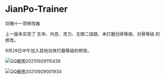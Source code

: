 # JianPo-Trainer
剑魄十一项修改器

上一版本实现了 生命、内息、灵力、无限二段跳、未打磨剑体等级、剑骨等级 的修改。

9月29日中午加入其他剑体打磨等级的修改。

![QQ截图20210929115439](https://user-images.githubusercontent.com/91541821/135200669-047da007-7d28-4a0c-b9c9-2ad8aee0f6ca.png)

![QQ截图20210929001934](https://user-images.githubusercontent.com/91541821/135127405-7fa34e0d-d787-4ec6-b066-c11d3a65c86f.png)
